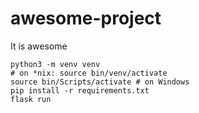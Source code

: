 # awesome-project
It is awesome

    python3 -m venv venv
    # on *nix: source bin/venv/activate
    source bin/Scripts/activate # on Windows
    pip install -r requirements.txt
    flask run
